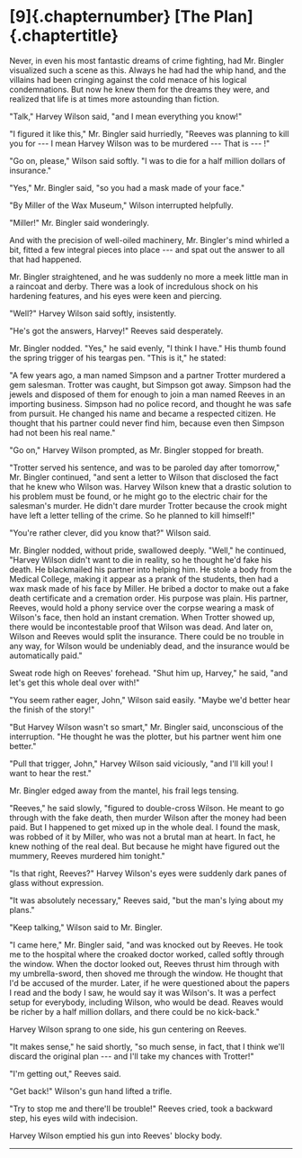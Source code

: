 # [9]{.chapternumber} [The Plan]{.chaptertitle}

Never, in even his most fantastic dreams of crime fighting, had Mr. Bingler visualized such a scene as this. Always he had had the whip hand, and the villains had been cringing against the cold menace of his logical condemnations. But now he knew them for the dreams they were, and realized that life is at times more astounding than fiction.

"Talk," Harvey Wilson said, "and I mean everything you know!"

"I figured it like this," Mr. Bingler said hurriedly, "Reeves was planning to kill you for --- I mean Harvey Wilson was to be murdered --- That is --- !"

"Go on, please," Wilson said softly. "I was to die for a half million dollars of insurance."

"Yes," Mr. Bingler said, "so you had a mask made of your face."

"By Miller of the Wax Museum," Wilson interrupted helpfully.

"Miller!" Mr. Bingler said wonderingly.

And with the precision of well-oiled machinery, Mr. Bingler's mind whirled a bit, fitted a few integral pieces into place --- and spat out the answer to all that had happened.

Mr. Bingler straightened, and he was suddenly no more a meek little man in a raincoat and derby. There was a look of incredulous shock on his hardening features, and his eyes were keen and piercing.

"Well?" Harvey Wilson said softly, insistently.

"He's got the answers, Harvey!" Reeves said desperately.

Mr. Bingler nodded. "Yes," he said evenly, "I think I have." His thumb found the spring trigger of his teargas pen. "This is it," he stated:

"A few years ago, a man named Simpson and a partner Trotter murdered a gem salesman. Trotter was caught, but Simpson got away. Simpson had the jewels and disposed of them for enough to join a man named Reeves in an importing business. Simpson had no police record, and thought he was safe from pursuit. He changed his name and became a respected citizen. He thought that his partner could never find him, because even then Simpson had not been his real name."

"Go on," Harvey Wilson prompted, as Mr. Bingler stopped for breath.

"Trotter served his sentence, and was to be paroled day after tomorrow," Mr. Bingler continued, "and sent a letter to Wilson that disclosed the fact that he knew who Wilson was. Harvey Wilson knew that a drastic solution to his problem must be found, or he might go to the electric chair for the salesman's murder. He didn't dare murder Trotter because the crook might have left a letter telling of the crime. So he planned to kill himself!"

"You're rather clever, did you know that?" Wilson said.

Mr. Bingler nodded, without pride, swallowed deeply. "Well," he continued, "Harvey Wilson didn't want to die in reality, so he thought he'd fake his death. He blackmailed his partner into helping him. He stole a body from the Medical College, making it appear as a prank of the students, then had a wax mask made of his face by Miller. He bribed a doctor to make out a fake death certificate and a cremation order. His purpose was plain. His partner, Reeves, would hold a phony service over the corpse wearing a mask of Wilson's face, then hold an instant cremation. When Trotter showed up, there would be incontestable proof that Wilson was dead. And later on, Wilson and Reeves would split the insurance. There could be no trouble in any way, for Wilson would be undeniably dead, and the insurance would be automatically paid."

Sweat rode high on Reeves' forehead. "Shut him up, Harvey," he said, "and let's get this whole deal over with!"

"You seem rather eager, John," Wilson said easily. "Maybe we'd better hear the finish of the story!"

"But Harvey Wilson wasn't so smart," Mr. Bingler said, unconscious of the interruption. "He thought he was the plotter, but his partner went him one better."

"Pull that trigger, John," Harvey Wilson said viciously, "and I'll kill you! I want to hear the rest."

Mr. Bingler edged away from the mantel, his frail legs tensing.

"Reeves," he said slowly, "figured to double-cross Wilson. He meant to go through with the fake death, then murder Wilson after the money had been paid. But I happened to get mixed up in the whole deal. I found the mask, was robbed of it by Miller, who was not a brutal man at heart. In fact, he knew nothing of the real deal. But because he might have figured out the mummery, Reeves murdered him tonight."

"Is that right, Reeves?" Harvey Wilson's eyes were suddenly dark panes of glass without expression.

"It was absolutely necessary," Reeves said, "but the man's lying about my plans."

"Keep talking," Wilson said to Mr. Bingler.

"I came here," Mr. Bingler said, "and was knocked out by Reeves. He took me to the hospital where the croaked doctor worked, called softly through the window. When the doctor looked out, Reeves thrust him through with my umbrella-sword, then shoved me through the window. He thought that I'd be accused of the murder. Later, if he were questioned about the papers I read and the body I saw, he would say it was Wilson's. It was a perfect setup for everybody, including Wilson, who would be dead. Reaves would be richer by a half million dollars, and there could be no kick-back."

Harvey Wilson sprang to one side, his gun centering on Reeves.

"It makes sense," he said shortly, "so much sense, in fact, that I think we'll discard the original plan --- and I'll take my chances with Trotter!"

"I'm getting out," Reeves said.

"Get back!" Wilson's gun hand lifted a trifle.

"Try to stop me and there'll be trouble!" Reeves cried, took a backward step, his eyes wild with indecision.

Harvey Wilson emptied his gun into Reeves' blocky body.

<hr class="chapter-break" />
